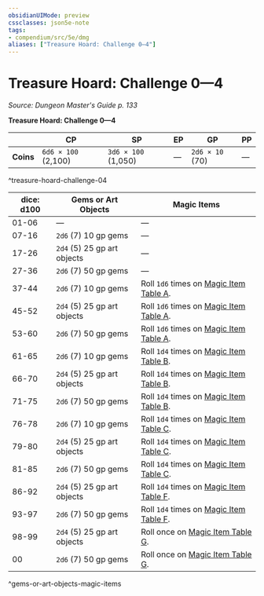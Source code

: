 ```yaml
---
obsidianUIMode: preview
cssclasses: json5e-note
tags:
- compendium/src/5e/dmg
aliases: ["Treasure Hoard: Challenge 0—4"]
---
```

# Treasure Hoard: Challenge 0—4
*Source: Dungeon Master's Guide p. 133* 

**Treasure Hoard: Challenge 0—4**

|  | CP | SP | EP | GP | PP |
|--|----|----|----|----|----|
| **Coins** | `6d6 × 100` (2,100) | `3d6 × 100` (1,050) | — | `2d6 × 10` (70) | — |
^treasure-hoard-challenge-04

| dice: d100 | Gems or Art Objects | Magic Items |
|------------|---------------------|-------------|
| 01-06 | — | — |
| 07-16 | `2d6` (7) 10 gp gems | — |
| 17-26 | `2d4` (5) 25 gp art objects | — |
| 27-36 | `2d6` (7) 50 gp gems | — |
| 37-44 | `2d6` (7) 10 gp gems | Roll `1d6` times on [Magic Item Table A](compendium/tables/magic-item-table-a.md). |
| 45-52 | `2d4` (5) 25 gp art objects | Roll `1d6` times on [Magic Item Table A](compendium/tables/magic-item-table-a.md). |
| 53-60 | `2d6` (7) 50 gp gems | Roll `1d6` times on [Magic Item Table A](compendium/tables/magic-item-table-a.md). |
| 61-65 | `2d6` (7) 10 gp gems | Roll `1d4` times on [Magic Item Table B](compendium/tables/magic-item-table-b.md). |
| 66-70 | `2d4` (5) 25 gp art objects | Roll `1d4` times on [Magic Item Table B](compendium/tables/magic-item-table-b.md). |
| 71-75 | `2d6` (7) 50 gp gems | Roll `1d4` times on [Magic Item Table B](compendium/tables/magic-item-table-b.md). |
| 76-78 | `2d6` (7) 10 gp gems | Roll `1d4` times on [Magic Item Table C](compendium/tables/magic-item-table-c.md). |
| 79-80 | `2d4` (5) 25 gp art objects | Roll `1d4` times on [Magic Item Table C](compendium/tables/magic-item-table-c.md). |
| 81-85 | `2d6` (7) 50 gp gems | Roll `1d4` times on [Magic Item Table C](compendium/tables/magic-item-table-c.md). |
| 86-92 | `2d4` (5) 25 gp art objects | Roll `1d4` times on [Magic Item Table F](compendium/tables/magic-item-table-f.md). |
| 93-97 | `2d6` (7) 50 gp gems | Roll `1d4` times on [Magic Item Table F](compendium/tables/magic-item-table-f.md). |
| 98-99 | `2d4` (5) 25 gp art objects | Roll once on [Magic Item Table G](compendium/tables/magic-item-table-g.md). |
| 00 | `2d6` (7) 50 gp gems | Roll once on [Magic Item Table G](compendium/tables/magic-item-table-g.md). |
^gems-or-art-objects-magic-items